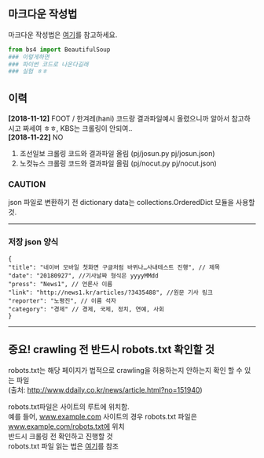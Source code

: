 ## 마크다운 작성법

마크다운 작성법은
[여기](https://heropy.blog/2017/09/30/markdown/)를 참고하세요.

```python
from bs4 import BeautifulSoup
### 이렇게하면
### 파이썬 코드로 나온다길래
### 실험 ㅎㅎ
```
## 이력
**[2018-11-12]** FOOT / 한겨레(hani) 코드랑 결과파일예시 올렸으니까 알아서 참고하시고 짜세여 ㅎㅎ, KBS는 크롤링이 안되여..  
**[2018-11-22]** NO
  1. 조선일보 크롤링 코드와 결과파일 올림 (pj/josun.py  pj/josun.json)  
  2. 노컷뉴스 크롤링 코드와 결과파일 올림 (pj/nocut.py  pj/nocut.json)  

### CAUTION
json 파일로 변환하기 전 dictionary data는 collections.OrderedDict 모듈을 사용할 것.
***
### 저장 json 양식

  ~~~
  {
  "title": "네이버 모바일 첫화면 구글처럼 바뀌나…사내테스트 진행", // 제목
  "date": "20180927", //기사날짜 형식은 yyyyMMdd
  "press": "News1", // 언론사 이름
  "link": "http://news1.kr/articles/?3435488", //원문 기사 링크
  "reporter": "노평진", // 이름 석자
  "category": "경제" // 경제, 국제, 정치, 연예, 사회
  }
  ~~~
***
## **중요! crawling 전 반드시 robots.txt 확인할 것**
robots.txt는 해당 페이지가 법적으로 crawling을 허용하는지 안하는지 확인 할 수 있는 파일  
(출처: <http://www.ddaily.co.kr/news/article.html?no=151940>)  

robots.txt파일은 사이트의 루트에 위치함.  
예를 들어, www.example.com 사이트의 경우 robots.txt 파일은 www.example.com/robots.txt에 위치  
반드시 크롤링 전 확인하고 진행할 것  
robots.txt 파일 읽는 법은 [여기](https://support.google.com/webmasters/answer/6062596?hl=ko)를 참조  
